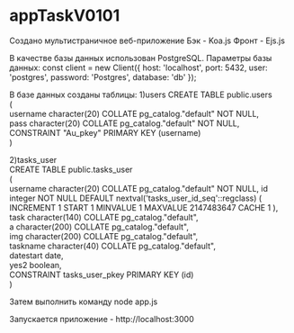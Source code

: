 # appTaskV0101
Создано мультистраничное веб-приложение
Бэк - Koa.js
Фронт - Ejs.js

В качестве базы данных использован PostgreSQL.
Параметры базы данных: const client = new Client({ host: 'localhost', port: 5432, user: 'postgres', password: 'Postgres', database: 'db' }); 

В базе данных созданы таблицы: 
1)users 
CREATE TABLE public.users  
(  
    username character(20) COLLATE pg_catalog."default" NOT NULL,  
    pass character(20) COLLATE pg_catalog."default" NOT NULL,  
    CONSTRAINT "Au_pkey" PRIMARY KEY (username)  
)    

2)tasks_user  
CREATE TABLE public.tasks_user  
(  
    username character(20) COLLATE pg_catalog."default" NOT NULL, 
    id integer NOT NULL DEFAULT nextval('tasks_user_id_seq'::regclass) ( INCREMENT 1 START 1 MINVALUE 1 MAXVALUE 2147483647 CACHE 1 ),  
    task character(140) COLLATE pg_catalog."default",  
    a character(200) COLLATE pg_catalog."default",  
    img character(200) COLLATE pg_catalog."default",  
    taskname character(40) COLLATE pg_catalog."default",  
    datestart date,  
    yes2 boolean,  
    CONSTRAINT tasks_user_pkey PRIMARY KEY (id)  
)  

Затем выполнить команду
node app.js

Запускается приложение - http://localhost:3000
